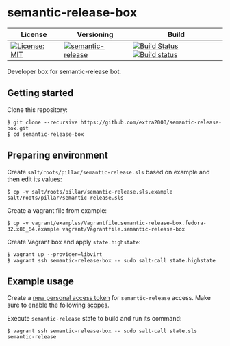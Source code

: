 # semantic-release-box

| License | Versioning | Build |
| ------- | ---------- | ----- |
| [![License: MIT](https://img.shields.io/badge/License-MIT-yellow.svg)](https://opensource.org/licenses/MIT) | [![semantic-release](https://img.shields.io/badge/%20%20%F0%9F%93%A6%F0%9F%9A%80-semantic--release-e10079.svg)](https://github.com/semantic-release/semantic-release) | [![Build Status](https://travis-ci.com/extra2000/semantic-release-box.svg?branch=master)](https://travis-ci.com/extra2000/semantic-release-box) [![Build status](https://ci.appveyor.com/api/projects/status/8j06v6d51viqm078/branch/master?svg=true)](https://ci.appveyor.com/project/nikAizuddin/semantic-release-box/branch/master) |

Developer box for semantic-release bot.


## Getting started

Clone this repository:
```
$ git clone --recursive https://github.com/extra2000/semantic-release-box.git
$ cd semantic-release-box
```


## Preparing environment

Create `salt/roots/pillar/semantic-release.sls` based on example and then edit its values:
```
$ cp -v salt/roots/pillar/semantic-release.sls.example salt/roots/pillar/semantic-release.sls
```

Create a vagrant file from example:
```
$ cp -v vagrant/examples/Vagrantfile.semantic-release-box.fedora-32.x86_64.example vagrant/Vagrantfile.semantic-release-box
```

Create Vagrant box and apply `state.highstate`:
```
$ vagrant up --provider=libvirt
$ vagrant ssh semantic-release-box -- sudo salt-call state.highstate
```


## Example usage

Create a [new personal access token](https://github.com/settings/tokens/new) for `semantic-release` access. Make sure to enable the following [scopes](https://github.com/semantic-release/github#github-authentication).

Execute `semantic-release` state to build and run its command:
```
$ vagrant ssh semantic-release-box -- sudo salt-call state.sls semantic-release
```
